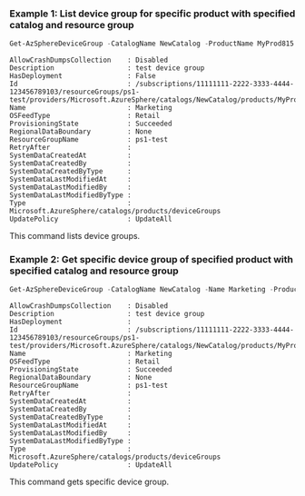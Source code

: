 ### Example 1: List device group for specific product with specified catalog and resource group
```powershell
Get-AzSphereDeviceGroup -CatalogName NewCatalog -ProductName MyProd815 -ResourceGroupName ps1-test
```

```output
AllowCrashDumpsCollection    : Disabled
Description                  : test device group
HasDeployment                : False
Id                           : /subscriptions/11111111-2222-3333-4444-123456789103/resourceGroups/ps1-test/providers/Microsoft.AzureSphere/catalogs/NewCatalog/products/MyProd815/deviceGroups/Marketing
Name                         : Marketing
OSFeedType                   : Retail
ProvisioningState            : Succeeded
RegionalDataBoundary         : None
ResourceGroupName            : ps1-test
RetryAfter                   : 
SystemDataCreatedAt          : 
SystemDataCreatedBy          : 
SystemDataCreatedByType      : 
SystemDataLastModifiedAt     : 
SystemDataLastModifiedBy     : 
SystemDataLastModifiedByType : 
Type                         : Microsoft.AzureSphere/catalogs/products/deviceGroups
UpdatePolicy                 : UpdateAll
```

This command lists device groups.

### Example 2: Get specific device group of specified product with specified catalog and resource group
```powershell
Get-AzSphereDeviceGroup -CatalogName NewCatalog -Name Marketing -ProductName MyProd815 -ResourceGroupName ps1-test
```

```output
AllowCrashDumpsCollection    : Disabled
Description                  : test device group
HasDeployment                : 
Id                           : /subscriptions/11111111-2222-3333-4444-123456789103/resourceGroups/ps1-test/providers/Microsoft.AzureSphere/catalogs/NewCatalog/products/MyProd815/deviceGroups/Marketing
Name                         : Marketing
OSFeedType                   : Retail
ProvisioningState            : Succeeded
RegionalDataBoundary         : None
ResourceGroupName            : ps1-test
RetryAfter                   : 
SystemDataCreatedAt          : 
SystemDataCreatedBy          : 
SystemDataCreatedByType      : 
SystemDataLastModifiedAt     : 
SystemDataLastModifiedBy     : 
SystemDataLastModifiedByType : 
Type                         : Microsoft.AzureSphere/catalogs/products/deviceGroups
UpdatePolicy                 : UpdateAll
```

This command gets specific device group.

